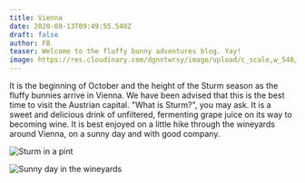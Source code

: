 ```yaml
---
title: Vienna
date: 2020-09-13T09:49:55.548Z
draft: false
author: FB
teaser: Welcome to the fluffy bunny adventures blog. Yay!
image: https://res.cloudinary.com/dgnntwrsy/image/upload/c_scale,w_548/v1603541345/IMG_20201011_000550_zrj1gy.jpg
---
```

It is the beginning of October and the height of the Sturm season as the fluffy bunnies arrive in Vienna. We have been advised that this is the best time to visit the Austrian capital. "What is Sturm?", you may ask. It is a sweet and delicious drink of unfiltered, fermenting grape juice on its way to becoming wine. It is best enjoyed on a little hike through the wineyards around Vienna, on a sunny day and with good company. 

![Sturm in a pint](https://res.cloudinary.com/dgnntwrsy/image/upload/c_scale,w_500/v1603541345/IMG_20201011_000550_zrj1gy.jpg)

![Sunny day in the wineyards](https://res.cloudinary.com/dgnntwrsy/image/upload/c_scale,w_800/v1603542060/IMG_20201010_133407_np6cyk.jpg)